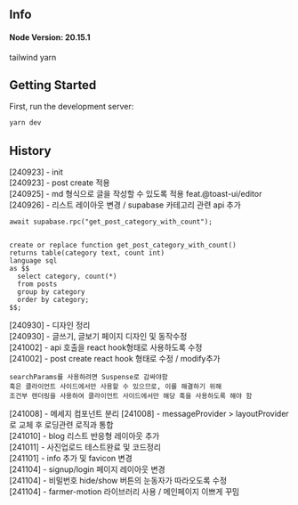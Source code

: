 ## Info

#### Node Version: 20.15.1

tailwind
yarn

## Getting Started

First, run the development server:

```bash
yarn dev
```

## History

[240923] - init  
[240923] - post create 적용  
[240925] - md 형식으로 글을 작성할 수 있도록 적용 feat.@toast-ui/editor  
[240926] - 리스트 레이아웃 변경 / supabase 카테고리 관련 api 추가

```
await supabase.rpc("get_post_category_with_count");


create or replace function get_post_category_with_count()
returns table(category text, count int)
language sql
as $$
  select category, count(*)
  from posts
  group by category
  order by category;
$$;
```

[240930] - 디자인 정리  
[240930] - 글쓰기, 글보기 페이지 디자인 및 동작수정  
[241002] - api 호출을 react hook형태로 사용하도록 수정  
[241002] - post create react hook 형태로 수정 / modify추가

```
searchParams를 사용하려면 Suspense로 감싸야함
훅은 클라이언트 사이드에서만 사용할 수 있으므로, 이를 해결하기 위해
조건부 렌더링을 사용하여 클라이언트 사이드에서만 해당 훅을 사용하도록 해야 함
```

[241008] - 메세지 컴포넌트 분리
[241008] - messageProvider > layoutProvider로 교체 후 로딩관련 로직과 통합  
[241010] - blog 리스트 반응형 레이아웃 추가  
[241011] - 사진업로드 테스트완료 및 코드정리  
[241101] - info 추가 및 favicon 변경  
[241104] - signup/login 페이지 레이아웃 변경  
[241104] - 비밀번호 hide/show 버튼의 눈동자가 따라오도록 수정  
[241104] - farmer-motion 라이브러리 사용 / 메인페이지 이쁘게 꾸밈
